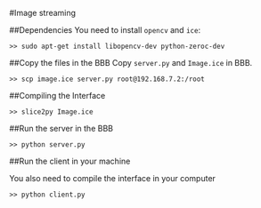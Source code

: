 #Image streaming

##Dependencies
You need to install `opencv` and `ice`:
```
>> sudo apt-get install libopencv-dev python-zeroc-dev
```

##Copy the files in the BBB
Copy `server.py` and `Image.ice`  in BBB. 

```
>> scp image.ice server.py root@192.168.7.2:/root
```

##Compiling the Interface

```
>> slice2py Image.ice
```

##Run the server in the BBB

```
>> python server.py
```

##Run the client in your machine

You also need to compile the interface in your computer

```
>> python client.py
```
